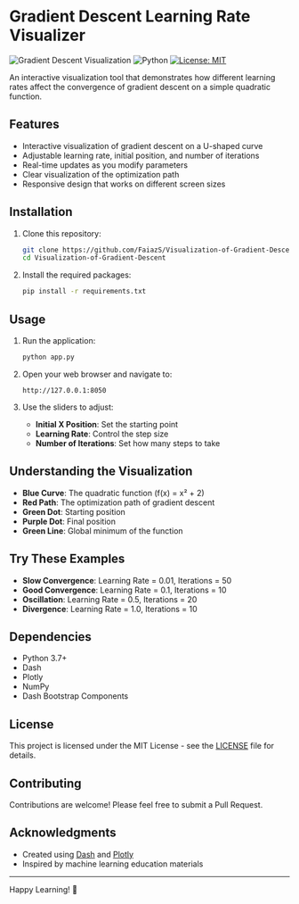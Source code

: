 # Gradient Descent Learning Rate Visualizer

![Gradient Descent Visualization](https://img.shields.io/badge/Status-Active-brightgreen)
![Python](https://img.shields.io/badge/Python-3.7%2B-blue)
[![License: MIT](https://img.shields.io/badge/License-MIT-yellow.svg)](https://opensource.org/licenses/MIT)

An interactive visualization tool that demonstrates how different learning rates affect the convergence of gradient descent on a simple quadratic function.

## Features

- Interactive visualization of gradient descent on a U-shaped curve
- Adjustable learning rate, initial position, and number of iterations
- Real-time updates as you modify parameters
- Clear visualization of the optimization path
- Responsive design that works on different screen sizes

## Installation

1. Clone this repository:
   ```bash
   git clone https://github.com/FaiazS/Visualization-of-Gradient-Descent.git
   cd Visualization-of-Gradient-Descent
   ```

2. Install the required packages:
   ```bash
   pip install -r requirements.txt
   ```

## Usage

1. Run the application:
   ```bash
   python app.py
   ```

2. Open your web browser and navigate to:
   ```
   http://127.0.0.1:8050
   ```

3. Use the sliders to adjust:
   - **Initial X Position**: Set the starting point
   - **Learning Rate**: Control the step size
   - **Number of Iterations**: Set how many steps to take

## Understanding the Visualization

- **Blue Curve**: The quadratic function (f(x) = x² + 2)
- **Red Path**: The optimization path of gradient descent
- **Green Dot**: Starting position
- **Purple Dot**: Final position
- **Green Line**: Global minimum of the function

## Try These Examples

- **Slow Convergence**: Learning Rate = 0.01, Iterations = 50
- **Good Convergence**: Learning Rate = 0.1, Iterations = 10
- **Oscillation**: Learning Rate = 0.5, Iterations = 20
- **Divergence**: Learning Rate = 1.0, Iterations = 10

## Dependencies

- Python 3.7+
- Dash
- Plotly
- NumPy
- Dash Bootstrap Components

## License

This project is licensed under the MIT License - see the [LICENSE](LICENSE) file for details.

## Contributing

Contributions are welcome! Please feel free to submit a Pull Request.

## Acknowledgments

- Created using [Dash](https://dash.plotly.com/) and [Plotly](https://plotly.com/)
- Inspired by machine learning education materials

---

Happy Learning! 🚀
